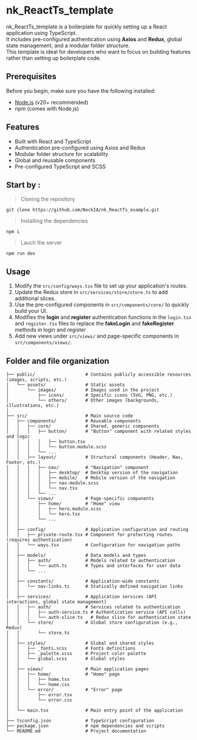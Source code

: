 # nk_ReactTs_template

nk_ReactTs_template is a boilerplate for quickly setting up a React application using TypeScript.  
It includes pre-configured authentication using **Axios** and **Redux**, global state management, and a modular folder structure.  
This template is ideal for developers who want to focus on building features rather than setting up boilerplate code.

## Prerequisites

Before you begin, make sure you have the following installed:
- [Node.js](https://nodejs.org/) (v20+ recommended)
- npm (comes with Node.js)

## Features

- Built with React and TypeScript
- Authentication pre-configured using Axios and Redux
- Modular folder structure for scalability
- Global and reusable components
- Pre-configured TypeScript and SCSS


## Start by :

> Cloning the repository

```
git clone https://github.com/NockIA/nk_ReactTs_example.git
```

> Installing the dependencies
```
npm i
```
> Lauch the server
```
npm run dev
```

## Usage

1. Modify the `src/config/ways.tsx` file to set up your application's routes.
2. Update the Redux store in `src/services/store/store.ts` to add additional slices.
3. Use the pre-configured components in `src/components/core/` to quickly build your UI.
4. Modifies the **login** and **register** authentication functions in the `login.tsx` and `register.tsx` files to replace the **fakeLogin** and **fakeRegister** methods in login and register
5. Add new views under `src/views/` and page-specific components in `src/components/views/`.


 
## Folder and file organization

  
```
├── public/                   # Contains publicly accessible resources (images, scripts, etc.)
│   └── assets/               # Static assets
│       └── images/           # Images used in the project
│           ├── icons/        # Specific icons (SVG, PNG, etc.)
│           └── others/       # Other images (backgrounds, illustrations, etc.)
│
├── src/                      # Main source code
│   ├── components/           # Reusable components
│   │   ├── core/             # Shared, generic components
│   │   │   ├── button/       # "Button" component with related styles and logic
│   │   │   │   ├── button.tsx
│   │   │   │   └── button.module.scss
│   │   │   └── ...
│   │   ├── layout/           # Structural components (Header, Nav, Footer, etc.)
│   │   │   ├── nav/          # "Navigation" component
│   │   │   │   ├── desktop/  # Desktop version of the navigation
│   │   │   │   ├── mobile/   # Mobile version of the navigation
│   │   │   │   ├── nav.module.scss
│   │   │   │   └── nav.tsx
│   │   │   └── ...
│   │   └── views/            # Page-specific components
│   │       ├── home/         # "Home" view
│   │       │   ├── hero.module.scss
│   │       │   └── hero.tsx
│   │       └── ...
│   │
│   ├── config/               # Application configuration and routing
│   │   ├── private-route.tsx # Component for protecting routes (requires authentication)
│   │   └── ways.tsx          # Configuration for navigation paths
│   │
│   ├── models/               # Data models and types
│   │   ├── auth/             # Models related to authentication
│   │   │   └── auth.ts       # Types and interfaces for user data
│   │   └── ...
│   │
│   ├── constants/            # Application-wide constants
│   │   └── nav-links.ts      # Statically defined navigation links
│   │
│   ├── services/             # Application services (API interactions, global state management)
│   │   ├── auth/             # Services related to authentication
│   │   │   ├── auth-service.ts # Authentication service (API calls)
│   │   │   └── auth-slice.ts   # Redux slice for authentication state
│   │   └── store/            # Global store configuration (e.g., Redux)
│   │       └── store.ts
│   │
│   ├── styles/               # Global and shared styles
│   │   ├── _fonts.scss       # Fonts definitions
│   │   ├── _palette.scss     # Project color palette
│   │   └── global.scss       # Global styles
│   │
│   ├── views/                # Main application pages
│   │   ├── home/             # "Home" page
│   │   │   ├── home.tsx
│   │   │   └── home.css
│   │   └── error/            # "Error" page
│   │       ├── error.tsx
│   │       └── error.css
│   │
│   └── main.tsx              # Main entry point of the application
│
├── tsconfig.json             # TypeScript configuration
├── package.json              # npm dependencies and scripts
└── README.md                 # Project documentation
```
